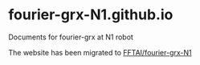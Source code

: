 # fourier-grx-N1.github.io
Documents for fourier-grx at N1 robot

The website has been migrated to [FFTAI/fourier-grx-N1](https://fftai.github.io/fourier-grx-N1/)
